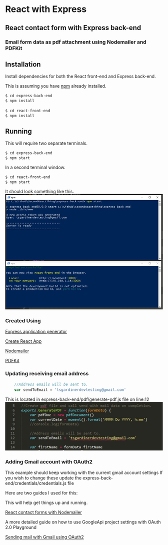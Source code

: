 # React with Express 

## React contact form with Express back-end
### Email form data as pdf attachment using Nodemailer and PDFKit

## Installation

Install dependencies for both the React front-end and Express back-end.

This is assuming you have [npm](https://www.npmjs.com/get-npm) already installed.

```
$ cd express-back-end
$ npm install	

$ cd react-front-end
$ npm install
```


## Running

This will require two separate terminals.

```
$ cd express-back-end 
$ npm start
```

In a second terminal window.

```
$ cd react-front-end 
$ npm start
```

It should look something like this.
![alt text](https://raw.githubusercontent.com/tsgardiner/SecondReactThing/master/images/terminalExample.JPG)


### Created Using

[Express application generator](https://expressjs.com/en/starter/generator.html)

[Create React App](https://github.com/facebook/create-react-app)

[Nodemailer](https://nodemailer.com/about/)

[PDFKit](http://pdfkit.org/)


### Updating receiving email address

```javascript
	//Address emails will be sent to.
	var sendToEmail = 'tsgardinerdevtesting@gmail.com' 
```

This is located in express-back-end/pdf/generate-pdf.js file on line:12
![alt text](https://raw.githubusercontent.com/tsgardiner/SecondReactThing/master/images/sendToEmailAddress.JPG)


### Adding Gmail account with OAuth2

This example should keep working with the current gmail account settings
If you wish to change these update the express-back-end/credentials/credentials.js file

Here are two guides I used for this:

This will help get things up and running.

[React contact forms with Nodemailer](https://ciunkos.com/creating-contact-forms-with-nodemailer-and-react)

A more detailed guide on how to use GoogleApi project settings with OAuth 2.0 Playground

[Sending mail with Gmail using OAuth2](http://masashi-k.blogspot.co.nz/2013/06/sending-mail-with-gmail-using-xoauth2.html)

